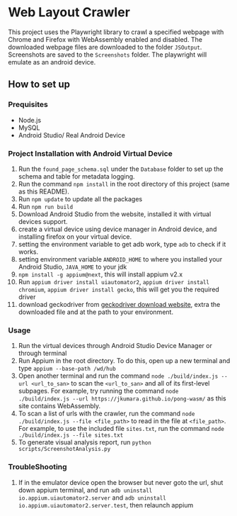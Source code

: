 # Web Layout Crawler #

This project uses the Playwright library to crawl a specified webpage with Chrome and Firefox with WebAssembly enabled and disabled. The downloaded webpage files are downloaded to the folder `JSOutput`. Screenshots are saved to the `Screenshots` folder. The playwright will emulate as an android device.

## How to set up ###

### Prequisites
* Node.js
* MySQL
* Android Studio/ Real Android Device

### Project Installation with Android Virtual Device
1. Run the `found_page_schema.sql` under the `Database` folder to set up the schema and table for metadata logging.
2. Run the command `npm install` in the root directory of this project (same as this README).
3. Run `npm update` to update all the packages
4. Run `npm run build`
5. Download Android Studio from the website, installed it with virtual devices support.
6. create a virtual device using device manager in Android device, and installing firefox on your virtual device.
7. setting the environment variable to get adb work, type `adb` to check if it works.
8. setting environment variable `ANDROID_HOME` to where you installed your Android Studio, `JAVA_HOME` to your jdk
9. `npm install -g appium@next`, this will install appium v2.x
10. Run `appium driver install uiautomator2`, `appium driver install chromium`, `appium driver install gecko`, this will get you the required driver
11. download geckodriver from [geckodriver download website](https://github.com/mozilla/geckodriver/releases), extra the downloaded file and at the path to your environment.

### Usage
1. Run the virtual devices through Android Studio Device Manager or through terminal
2. Run Appium in the root directory. To do this, open up  a new terminal and type `appium --base-path /wd/hub`
3. Open another terminal and run the command `node ./build/index.js --url <url_to_san>` to scan the `<url_to_san>` and all of its first-level subpages. For example, try running the command `node ./build/index.js --url https://jkumara.github.io/pong-wasm/` as this site contains WebAssembly. 
4. To scan a list of urls with the crawler, run the command `node ./build/index.js --file <file_path>` to read in the file at `<file_path>`. For example, to use the included file `sites.txt`, run the command `node ./build/index.js --file sites.txt`
5. To generate visual analysis report, run `python scripts/ScreenshotAnalysis.py`

### TroubleShooting
1. If in the emulator device open the browser but never goto the url, shut down appium terminal, and run `adb uninstall io.appium.uiautomator2.server` and `adb uninstall io.appium.uiautomator2.server.test`, then relaunch appium